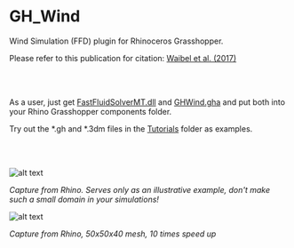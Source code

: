 # GH_Wind
Wind Simulation (FFD) plugin for Rhinoceros Grasshopper.

Please refer to this publication for citation: [Waibel et al. (2017)](http://www.ibpsa.org/proceedings/BS2017/BS2017_582.pdf)

<br><br>

As a user, just get [FastFluidSolverMT.dll](https://github.com/christophwaibel/GH_Wind/blob/master/GHWind/bin/FastFluidSolverMT.dll) and [GHWind.gha](https://github.com/christophwaibel/GH_Wind/blob/master/GHWind/bin/GHWind.gha) and put both into your Rhino Grasshopper components folder.

Try out the *.gh and *.3dm files in the [Tutorials](https://github.com/christophwaibel/GH_Wind/tree/master/Tutorials) folder as examples.

<br><br>

![alt text](https://github.com/christophwaibel/GH_Wind/blob/master/slide0005_image017.gif "Image from Rhino")

*Capture from Rhino. Serves only as an illustrative example, don't make such a small domain in your simulations!*


![alt text](https://github.com/christophwaibel/GH_Wind/blob/master/image23.gif "Image from Rhino")

*Capture from Rhino, 50x50x40 mesh, 10 times speed up*
